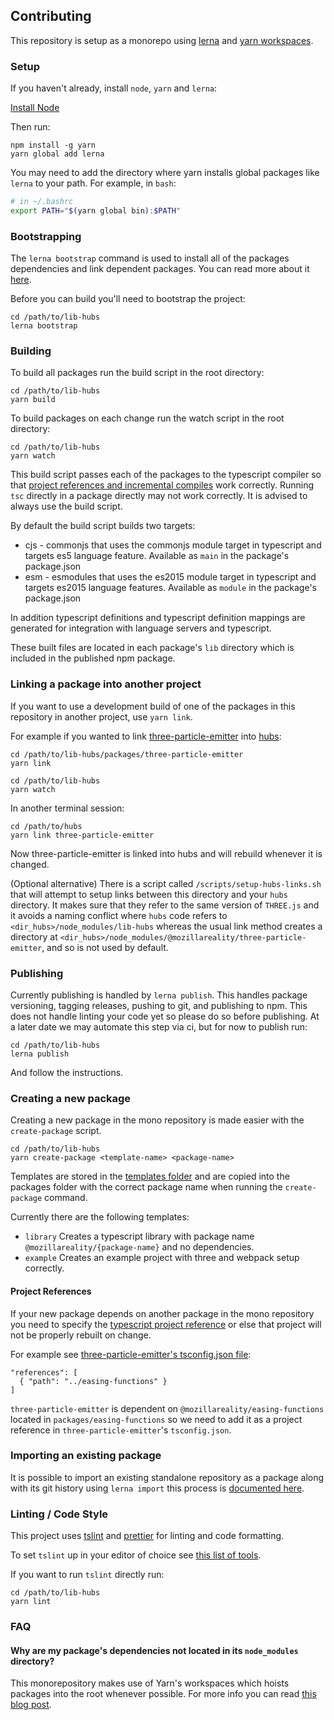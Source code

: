 ## Contributing

This repository is setup as a monorepo using [lerna](https://lerna.js.org/) and [yarn workspaces](https://yarnpkg.com/lang/en/docs/workspaces/).

### Setup

If you haven't already, install `node`, `yarn` and `lerna`:

[Install Node](https://nodejs.org/)

Then run:

```
npm install -g yarn
yarn global add lerna
```

You may need to add the directory where yarn installs global packages like `lerna` to your path. For example, in `bash`:
```sh
# in ~/.bashrc
export PATH="$(yarn global bin):$PATH"
```

### Bootstrapping

The `lerna bootstrap` command is used to install all of the packages dependencies and link dependent packages. You can read more about it [here](https://github.com/lerna/lerna/tree/master/commands/bootstrap#readme).

Before you can build you'll need to bootstrap the project:

```
cd /path/to/lib-hubs
lerna bootstrap
```

### Building

To build all packages run the build script in the root directory:

```
cd /path/to/lib-hubs
yarn build
```

To build packages on each change run the watch script in the root directory:

```
cd /path/to/lib-hubs
yarn watch
```

This build script passes each of the packages to the typescript compiler so that [project references and incremental compiles](https://www.typescriptlang.org/docs/handbook/project-references.html) work correctly. Running `tsc` directly in a package directly may not work correctly. It is advised to always use the build script.

By default the build script builds two targets:
  - cjs - commonjs that uses the commonjs module target in typescript and targets es5 language feature. Available as `main` in the package's package.json
  - esm - esmodules that uses the es2015 module target in typescript and targets es2015 language features. Available as `module` in the package's package.json

In addition typescript definitions and typescript definition mappings are generated for integration with language servers and typescript.

These built files are located in each package's `lib` directory which is included in the published npm package.

### Linking a package into another project

If you want to use a development build of one of the packages in this repository in another project, use `yarn link`.

For example if you wanted to link [three-particle-emitter](packages/three-particle-emitter) into [hubs](https://github.com/mozilla/hubs):

```
cd /path/to/lib-hubs/packages/three-particle-emitter
yarn link

cd /path/to/lib-hubs
yarn watch
```

In another terminal session:

```
cd /path/to/hubs
yarn link three-particle-emitter
```

Now three-particle-emitter is linked into hubs and will rebuild whenever it is changed.

(Optional alternative) There is a script called `/scripts/setup-hubs-links.sh` that will attempt to setup links between this directory and your `hubs` directory. It makes sure that they refer to the same version of `THREE.js` and it avoids a naming conflict where `hubs` code refers to `<dir_hubs>/node_modules/lib-hubs` whereas the usual link method creates a directory at `<dir_hubs>/node_modules/@mozillareality/three-particle-emitter`, and so is not used by default.

### Publishing

Currently publishing is handled by `lerna publish`. This handles package versioning, tagging releases, pushing to git, and publishing to npm. This does not handle linting your code yet so please do so before publishing. At a later date we may automate this step via ci, but for now to publish run:

```
cd /path/to/lib-hubs
lerna publish
```

And follow the instructions.

### Creating a new package

Creating a new package in the mono repository is made easier with the `create-package` script.

```
cd /path/to/lib-hubs
yarn create-package <template-name> <package-name>
```

Templates are stored in the [templates folder](templates/) and are copied into the packages folder with the correct package name when running the `create-package` command.

Currently there are the following templates:

- `library`
  Creates a typescript library with package name `@mozillareality/{package-name}` and no dependencies.
- `example`
  Creates an example project with three and webpack setup correctly.

#### Project References

If your new package depends on another package in the mono repository you need to specify the [typescript project reference](https://www.typescriptlang.org/docs/handbook/project-references.html) or else that project will not be properly rebuilt on change.

For example see [three-particle-emitter's tsconfig.json file](packages/three-particle-emitter/tsconfig.json):

```
"references": [
  { "path": "../easing-functions" }
]
```

`three-particle-emitter` is dependent on `@mozillareality/easing-functions` located in `packages/easing-functions` so we need to add it as a project reference in `three-particle-emitter`'s `tsconfig.json`.

### Importing an existing package

It is possible to import an existing standalone repository as a package along with its git history using `lerna import` this process is [documented here](https://github.com/lerna/lerna/tree/master/commands/import).

### Linting / Code Style

This project uses [tslint](https://palantir.github.io/tslint/) and [prettier](https://prettier.io/) for linting and code formatting.

To set `tslint` up in your editor of choice see [this list of tools](https://palantir.github.io/tslint/usage/third-party-tools/).

If you want to run `tslint` directly run:

```
cd /path/to/lib-hubs
yarn lint
```

### FAQ

#### Why are my package's dependencies not located in its `node_modules` directory?
  This monorepository makes use of Yarn's workspaces which hoists packages into the root whenever possible. For more info you can read [this blog post](https://yarnpkg.com/blog/2017/08/02/introducing-workspaces/).
